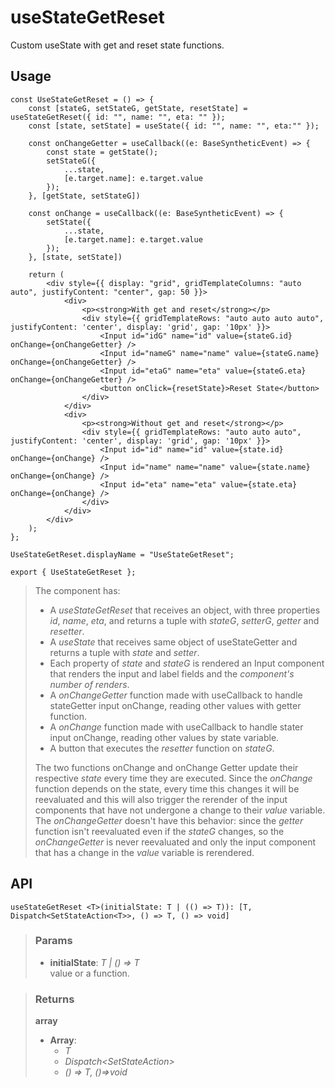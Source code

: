 # useStateGetReset
Custom useState with get and reset state functions.

## Usage

```tsx
const UseStateGetReset = () => {
	const [stateG, setStateG, getState, resetState] = useStateGetReset({ id: "", name: "", eta: "" });
	const [state, setState] = useState({ id: "", name: "", eta:"" });

	const onChangeGetter = useCallback((e: BaseSyntheticEvent) => {
		const state = getState();
		setStateG({
			...state,
			[e.target.name]: e.target.value
		});
	}, [getState, setStateG])

	const onChange = useCallback((e: BaseSyntheticEvent) => {
		setState({
			...state,
			[e.target.name]: e.target.value
		});
	}, [state, setState])

	return (
		<div style={{ display: "grid", gridTemplateColumns: "auto auto", justifyContent: "center", gap: 50 }}>
			<div>
				<p><strong>With get and reset</strong></p>
				<div style={{ gridTemplateRows: "auto auto auto auto", justifyContent: 'center', display: 'grid', gap: '10px' }}>
					<Input id="idG" name="id" value={stateG.id} onChange={onChangeGetter} />
					<Input id="nameG" name="name" value={stateG.name} onChange={onChangeGetter} />
					<Input id="etaG" name="eta" value={stateG.eta} onChange={onChangeGetter} />
					<button onClick={resetState}>Reset State</button>
				</div>
			</div>
			<div>
				<p><strong>Without get and reset</strong></p>
				<div style={{ gridTemplateRows: "auto auto auto", justifyContent: 'center', display: 'grid', gap: '10px' }}>
					<Input id="id" name="id" value={state.id} onChange={onChange} />
					<Input id="name" name="name" value={state.name} onChange={onChange} />
					<Input id="eta" name="eta" value={state.eta} onChange={onChange} />
				</div>
			</div>
		</div>
	);
};

UseStateGetReset.displayName = "UseStateGetReset";

export { UseStateGetReset };
```

> The component has:
> - A _useStateGetReset_ that receives an object, with three properties _id_, _name_, _eta_, and returns a tuple with _stateG_, _setterG_, _getter_ and _resetter_.
> - A _useState_ that receives same object of useStateGetter and returns a tuple with _state_ and _setter_.
> - Each property of _state_ and _stateG_ is rendered an Input component that renders the input and label fields and the _component's number of renders_.
> - A _onChangeGetter_ function made with useCallback to handle stateGetter input onChange, reading other values with getter function.
> - A _onChange_ function made with useCallback to handle stater input onChange, reading other values by state variable.
> - A button that executes the _resetter_ function on _stateG_.
> 
> The two functions onChange and onChange Getter update their respective _state_ every time they are executed. Since the _onChange_ function depends on the state, every time this changes it will be reevaluated and this will also trigger the rerender of the input components that have not undergone a change to their _value_ variable. The _onChangeGetter_ doesn't have this behavior: since the _getter_ function isn't reevaluated even if the _stateG_ changes, so the _onChangeGetter_ is never reevaluated and only the input component that has a change in the _value_ variable is rerendered.


## API

```tsx
useStateGetReset <T>(initialState: T | (() => T)): [T, Dispatch<SetStateAction<T>>, () => T, () => void] 
```

> ### Params
>
> - __initialState__: _T | () => T_  
value or a function.
>

> ### Returns
>
> __array__
> - __Array__:  
>     - _T_  
>     - _Dispatch<SetStateAction<T>>_  
>     - _() => T, ()=>void_  
>